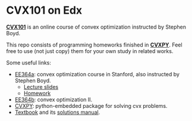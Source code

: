 # CVX101 on Edx
[**CVX101**](https://learning.edx.org/course/course-v1:StanfordOnline+SOE-YCVX0001+1T2020/home) is an online course of convex optimization instructed by Stephen Boyd.

This repo consists of programming homeworks finished in [**CVXPY**](https://www.cvxpy.org/index.html). Feel free to use (not just copy) them for your own study in related works.

Some useful links:
- [EE364a](https://web.stanford.edu/class/ee364a/index.html): convex optimization course in Stanford, also instructed by Stephen Boyd.
  - [Lecture slides](https://web.stanford.edu/class/ee364a/lectures.html)
  - [Homework](https://web.stanford.edu/class/ee364a/homework.html)
- [EE364b](https://web.stanford.edu/class/ee364b/): convex optimization II.
- [CVXPY](https://www.cvxpy.org/index.html): python-embedded package for solving cvx problems.
- [Textbook](https://stanford.edu/~boyd/cvxbook/bv_cvxbook.pdf) and its [solutions manual](https://egrcc.github.io/docs/math/cvxbook-solutions.pdf).
